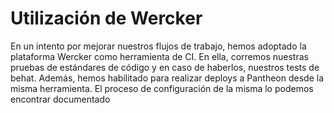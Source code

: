 # Utilización de Wercker

En un intento por mejorar nuestros flujos de trabajo, hemos adoptado la plataforma Wercker como herramienta de CI. En ella, corremos nuestras pruebas de estándares de código y en caso de haberlos, nuestros tests de behat. Además, hemos habilitado para realizar deploys a Pantheon desde la misma herramienta. El proceso de configuración de la misma lo podemos encontrar documentado

